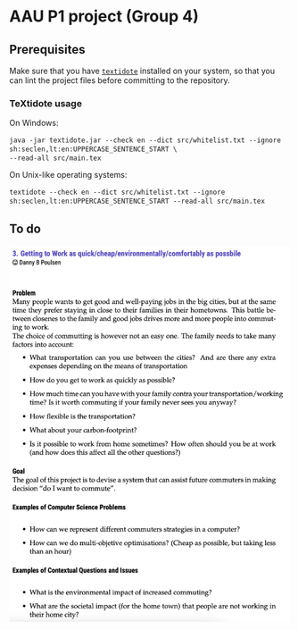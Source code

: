 # AAU P1 project (Group 4)

## Prerequisites

Make sure that you have [`textidote`](https://sylvainhalle.github.io/textidote/) installed on your system, so that you
can lint the project files before committing to the repository.

### TeXtidote usage

On Windows:

```shell
java -jar textidote.jar --check en --dict src/whitelist.txt --ignore sh:seclen,lt:en:UPPERCASE_SENTENCE_START \
--read-all src/main.tex
```

On Unix-like operating systems:

```shell
textidote --check en --dict src/whitelist.txt --ignore sh:seclen,lt:en:UPPERCASE_SENTENCE_START --read-all src/main.tex
```

## To do

![assignment-3](./images/assignment-3.jpg)

